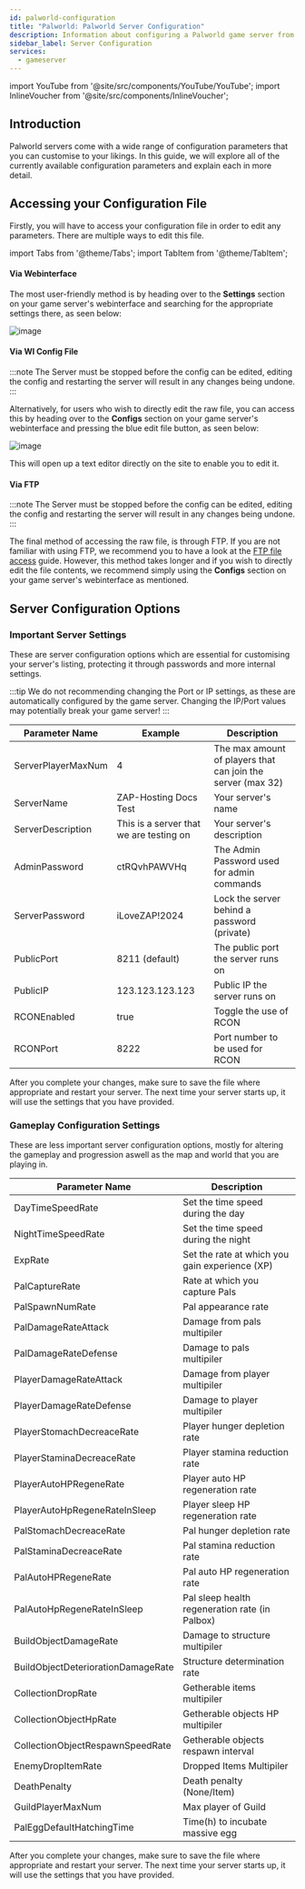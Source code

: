 ```yaml
---
id: palworld-configuration
title: "Palworld: Palworld Server Configuration"
description: Information about configuring a Palworld game server from ZAP-Hosting - ZAP-Hosting.com documentation
sidebar_label: Server Configuration
services:
  - gameserver
---
```


import YouTube from '@site/src/components/YouTube/YouTube';
import InlineVoucher from '@site/src/components/InlineVoucher';

## Introduction
Palworld servers come with a wide range of configuration parameters that you can customise to your likings. In this guide, we will explore all of the currently available configuration parameters and explain each in more detail.
<YouTube videoId="Trs9Ysxa1gc" title="Setup Palworld server in just a MINUTE! " description="Feel like you understand better when you see things in action?  We’ve got you! Dive into our video that breaks it all down for you. Whether you're in a rush or just prefer to soak up information in the most engaging way possible!"/>

<InlineVoucher />

## Accessing your Configuration File

Firstly, you will have to access your configuration file in order to edit any parameters. There are multiple ways to edit this file.

import Tabs from '@theme/Tabs';
import TabItem from '@theme/TabItem';

<Tabs>
<TabItem value="settings" label="Via Webinterface" default>

#### Via Webinterface

The most user-friendly method is by heading over to the **Settings** section on your game server's webinterface and searching for the appropriate settings there, as seen below:

![image](https://screensaver01.zap-hosting.com/index.php/s/QDPzFgWRrfB49HB/preview)
</TabItem>

<TabItem value="configs" label="Via WI Config file">

#### Via WI Config File

:::note
The Server must be stopped before the config can be edited, editing the config and restarting the server will result in any changes being undone.
:::

Alternatively, for users who wish to directly edit the raw file, you can access this by heading over to the **Configs** section on your game server's webinterface and pressing the blue edit file button, as seen below:

![image](https://github.com/zaphosting/docs/assets/42719082/53c8acad-7347-4c3e-85bf-5ae0ad423fc6)

This will open up a text editor directly on the site to enable you to edit it.

</TabItem>

<TabItem value="ftp" label="Via FTP">


#### Via FTP

:::note
The Server must be stopped before the config can be edited, editing the config and restarting the server will result in any changes being undone.
:::

The final method of accessing the raw file, is through FTP. If you are not familiar with using FTP, we recommend you to have a look at the [FTP file access](gameserver-ftpaccess.md) guide. However, this method takes longer and if you wish to directly edit the file contents, we recommend simply using the **Configs** section on your game server's webinterface as mentioned.

</TabItem>
</Tabs>

## Server Configuration Options

### Important Server Settings

These are server configuration options which are essential for customising your server's listing, protecting it through passwords and more internal settings.

:::tip
We do not recommending changing the Port or IP settings, as these are automatically configured by the game server. Changing the IP/Port values may potentially break your game server!
:::

| Parameter Name                 | Example                                 | Description                                                 |
| ------------------------------ | --------------------------------------- | ----------------------------------------------------------- | 
| ServerPlayerMaxNum             | 4                                       | The max amount of players that can join the server (max 32) |
| ServerName                     | ZAP-Hosting Docs Test                   | Your server's name                                          |
| ServerDescription              | This is a server that we are testing on | Your server's description                                   |
| AdminPassword                  | ctRQvhPAWVHq                            | The Admin Password used for admin commands                  |
| ServerPassword                 | iLoveZAP!2024                           | Lock the server behind a password (private)                 |
| PublicPort                     | 8211 (default)                          | The public port the server runs on                          |
| PublicIP                       | 123.123.123.123                         | Public IP the server runs on                                |
| RCONEnabled                    | true                                    | Toggle the use of RCON                                      |
| RCONPort                       | 8222                                    | Port number to be used for RCON                             |

After you complete your changes, make sure to save the file where appropriate and restart your server. The next time your server starts up, it will use the settings that you have provided.

### Gameplay Configuration Settings

These are less important server configuration options, mostly for altering the gameplay and progression aswell as the map and world that you are playing in.

| Parameter Name                     | Description                                      | 
| ---------------------------------- | ------------------------------------------------ | 
| DayTimeSpeedRate                   | Set the time speed during the day                |
| NightTimeSpeedRate                 | Set the time speed during the night              |
| ExpRate                            | Set the rate at which you gain experience (XP)   |
| PalCaptureRate                     | Rate at which you capture Pals                   |
| PalSpawnNumRate                    | Pal appearance rate                              |
| PalDamageRateAttack                | Damage from pals multipiler                      |
| PalDamageRateDefense               | Damage to pals multipiler                        |
| PlayerDamageRateAttack             | Damage from player multipiler                    |
| PlayerDamageRateDefense            | Damage to player multipiler                      |
| PlayerStomachDecreaceRate          | Player hunger depletion rate                     |
| PlayerStaminaDecreaceRate          | Player stamina reduction rate                    |
| PlayerAutoHPRegeneRate             | Player auto HP regeneration rate                 |
| PlayerAutoHpRegeneRateInSleep      | Player sleep HP regeneration rate                |
| PalStomachDecreaceRate             | Pal hunger depletion rate                        |
| PalStaminaDecreaceRate             | Pal stamina reduction rate                       |
| PalAutoHPRegeneRate                | Pal auto HP regeneration rate                    |
| PalAutoHpRegeneRateInSleep         | Pal sleep health regeneration rate (in Palbox)   |
| BuildObjectDamageRate              | Damage to structure multipiler                   |
| BuildObjectDeteriorationDamageRate | Structure determination rate                     |
| CollectionDropRate                 | Getherable items multipiler                      |
| CollectionObjectHpRate             | Getherable objects HP multipiler                 |
| CollectionObjectRespawnSpeedRate   | Getherable objects respawn interval              |
| EnemyDropItemRate                  | Dropped Items Multipiler                         |
| DeathPenalty                       | Death penalty (None/Item)                        |
| GuildPlayerMaxNum                  | Max player of Guild                              |
| PalEggDefaultHatchingTime          | Time(h) to incubate massive egg                  |

After you complete your changes, make sure to save the file where appropriate and restart your server. The next time your server starts up, it will use the settings that you have provided.